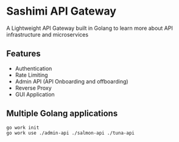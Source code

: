 # Sashimi API Gateway

<p>A Lightweight API Gateway built in Golang to learn more about API infrastructure and microservices</p>

## Features 
- Authentication
- Rate Limiting
- Admin API (API Onboarding and offboarding)
- Reverse Proxy
- GUI Application 

## Multiple Golang applications
```
go work init
go work use ./admin-api ./salmon-api ./tuna-api
```
